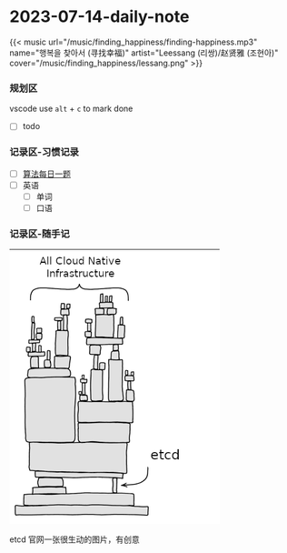 # 2023-07-14-daily-note

<!--more-->

{{< music url="/music/finding_happiness/finding-happiness.mp3" name="행복을 찾아서 (寻找幸福)" artist="Leessang (리쌍)/赵贤雅 (조현아)" cover="/music/finding_happiness/lessang.png" >}}

### 规划区

vscode use `alt` + `c` to mark done

- [ ] todo

### 记录区-习惯记录

- [ ] [算法每日一题](https://honghuiqiang.com/algo/3.%E5%85%B6%E4%BB%96%E8%AE%B0%E5%BD%95/202305270227%20%E6%AF%8F%E6%97%A5%E4%B8%80%E9%A2%98/)
- [ ] 英语
  - [ ] 单词
  - [ ] 口语

### 记录区-随手记

![图 0](images/posts/20230714-105227748.png)  

etcd 官网一张很生动的图片，有创意
